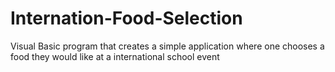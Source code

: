 # Internation-Food-Selection
Visual Basic program that creates a simple application where one chooses a food they would like at a international school event 
